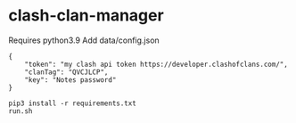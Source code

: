# clash-clan-manager

Requires python3.9
Add data/config.json

```
{
	"token": "my clash api token https://developer.clashofclans.com/",
	"clanTag": "QVCJLCP",
	"key": "Notes password"
}
```

```
pip3 install -r requirements.txt
run.sh
```
